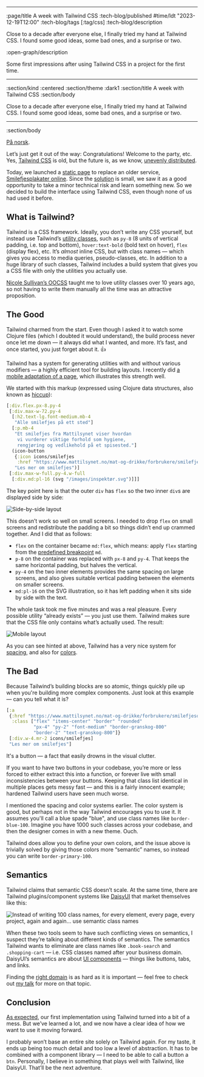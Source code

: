 --------------------------------------------------------------------------------
:page/title A week with Tailwind CSS
:tech-blog/published #time/ldt "2023-12-19T12:00"
:tech-blog/tags [:tag/css]
:tech-blog/description

Close to a decade after everyone else, I finally tried my hand at Tailwind CSS.
I found some good ideas, some bad ones, and a surprise or two.

:open-graph/description

Some first impressions after using Tailwind CSS in a project for the first time.

--------------------------------------------------------------------------------
:section/kind :centered
:section/theme :dark1
:section/title A week with Tailwind CSS
:section/body

Close to a decade after everyone else, I finally tried my hand at Tailwind CSS.
I found some good ideas, some bad ones, and a surprise or two.

--------------------------------------------------------------------------------
:section/body

[På norsk](https://parenteser.mattilsynet.io/tailwindcss/).

Let’s just get it out of the way: Congratulations! Welcome to the party, etc.
Yes, [Tailwind CSS](https://tailwindcss.com/) is old, but the future is, as we
know, [unevenly
distributed](https://quoteinvestigator.com/2012/01/24/future-has-arrived/).

Today, we launched a [static page](/lange-flate-filer/) to replace an older
service, [Smilefjesplakater online](https://smilefjes.mattilsynet.no/). Since
the [solution](https://github.com/mattilsynet/smilefjes-deux) is small, we saw
it as a good opportunity to take a minor technical risk and learn something new.
So we decided to build the interface using Tailwind CSS, even though none of us
had used it before.

## What is Tailwind?

Tailwind is a CSS framework. Ideally, you don’t write any CSS yourself, but
instead use Tailwind’s [utility
classes](https://tailwindcss.com/docs/installation), such as `py-8` (8 units of
vertical padding, i.e. top and bottom), `hover:text-bold` (bold text on hover),
`flex` (display flex), etc. It’s _almost_ inline CSS, but with class names —
which gives you access to media queries, pseudo-classes, etc. In addition to a
huge library of such classes, Tailwind includes a build system that gives you a
CSS file with only the utilities you actually use.

[Nicole Sullivan’s
OOCSS](https://www.stubbornella.org/2009/03/23/object-oriented-css-video-on-ydn/)
taught me to love utility classes over 10 years ago, so not having to write them
manually all the time was an attractive proposition.

## The Good

Tailwind charmed from the start. Even though I asked it to watch some Clojure
files (which I doubted it would understand), the build process never once let me
down — it always did what I wanted, and more. It’s fast, and once started, you
just forget about it. 👍

Tailwind has a system for generating utilities with and without various
modifiers — a highly efficient tool for building layouts. I recently did [a
mobile adaptation of a
page](https://github.com/Mattilsynet/smilefjes-deux/commit/d3e034653de894d2a07d64d2af5ddb0b50212187),
which illustrates this strength well.

We started with this markup (expressed using Clojure data structures, also known
as [hiccup](https://github.com/weavejester/hiccup)):

```clj
[:div.flex.px-8.py-4
 [:div.max-w-72.py-4
  [:h2.text-lg.font-medium.mb-4
   "Alle smilefjes på ett sted"]
  [:p.mb-4
   "Et smilefjes fra Mattilsynet viser hvordan
    vi vurderer viktige forhold som hygiene,
    rengjøring og vedlikehold på et spisested."]
  (icon-button
   {:icon icons/smilefjes
    :href "https://www.mattilsynet.no/mat-og-drikke/forbrukere/smilefjesordningen"}
   "Les mer om smilefjes")]
 [:div.max-w-full.py-4.w-full
  [:div.md:pl-16 (svg "/images/inspektør.svg")]]]
```

The key point here is that the outer `div` has `flex` so the two inner `div`s
are displayed side by side:

<img src="/images/inspektor-flex.png" class="img" alt="Side-by-side layout">

This doesn’t work so well on small screens. I needed to drop `flex` on small
screens and redistribute the padding a bit so things didn’t end up crammed
together. And I did that as follows:

- `flex` on the container became `md:flex`, which means: apply `flex` starting
  from the [predefined
  breakpoint](https://tailwindcss.com/docs/responsive-design) `md`.
- `p-8` on the container was replaced with `px-8` and `py-4`. That keeps the
  same horizontal padding, but halves the vertical.
- `py-4` on the two inner elements provides the same spacing on large screens,
  and also gives suitable vertical padding between the elements on smaller
  screens.
- `md:pl-16` on the SVG illustration, so it has left padding when it sits side
  by side with the text.

The whole task took me five minutes and was a real pleasure. Every possible
utility “already exists” — you just use them. Tailwind makes sure that the CSS
file only contains what’s actually used. The result:

<img src="/images/inspektor-mobil.png" class="img" alt="Mobile layout">

As you can see hinted at above, Tailwind has a very nice system for
[spacing](https://tailwindcss.com/docs/customizing-spacing), and also for
[colors](https://tailwindcss.com/docs/customizing-colors).

## The Bad

Because Tailwind’s building blocks are so atomic, things quickly pile up when
you're building more complex components. Just look at this example — can you
tell what it is?

```clj
[:a
 {:href "https://www.mattilsynet.no/mat-og-drikke/forbrukere/smilefjesordningen"
  :class ["flex" "items-center" "border" "rounded"
          "px-4" "py-2" "font-medium" "border-granskog-800"
          "border-2" "text-granskog-800"]}
 [:div.w-4.mr-2 icons/smilefjes]
 "Les mer om smilefjes"]
```

It's a button — a fact that easily drowns in the visual clutter.

If you want to have two buttons in your codebase, you’re more or less forced to
either extract this into a function, or forever live with small inconsistencies
between your buttons. Keeping that class list identical in multiple places gets
messy fast — and this is a fairly innocent example; hardened Tailwind users have
seen much worse.

I mentioned the spacing and color systems earlier. The color system is good, but
perhaps not in the way Tailwind encourages you to use it. It assumes you'll call
a blue spade "blue", and use class names like `border-blue-100`. Imagine you
have 1000 such classes across your codebase, and then the designer comes in with
a new theme. Ouch.

Tailwind does allow you to define your own colors, and the issue above is
trivially solved by giving those colors more “semantic” names, so instead you
can write `border-primary-100`.

## Semantics

Tailwind claims that semantic CSS doesn’t scale. At the same time, there are
Tailwind plugins/component systems like [DaisyUI](https://daisyui.com/) that
market themselves like this:

<img src="/images/daisy.png" alt="Instead of writing 100 class names, for every element, every page, every project, again and again... use semantic class names" class="img">

When these two tools seem to have such conflicting views on semantics, I suspect
they’re talking about different kinds of semantics. The semantics Tailwind wants
to eliminate are class names like `.book-search` and `.shopping-cart` — i.e. CSS
classes named after your business domain. DaisyUI’s semantics are about [UI
components](https://daisyui.com/components/) — things like buttons, tabs, and
links.

Finding the [right domain](/domain-frontend/) is as hard as it is important —
feel free to check out [my talk](https://vimeo.com/861600197) for more on that
topic.

## Conclusion

[As
expected](https://github.com/Mattilsynet/smilefjes-deux/blob/main/adr/04-css.md),
our first implementation using Tailwind turned into a bit of a mess. But we’ve
learned a lot, and we now have a clear idea of how we want to use it moving
forward.

I probably won’t base an entire site solely on Tailwind again. For my taste, it
ends up being too much detail and too low a level of abstraction. It has to be
combined with a component library — I need to be able to call a button a `btn`.
Personally, I believe in something that plays well with Tailwind, like DaisyUI.
That’ll be the next adventure.
